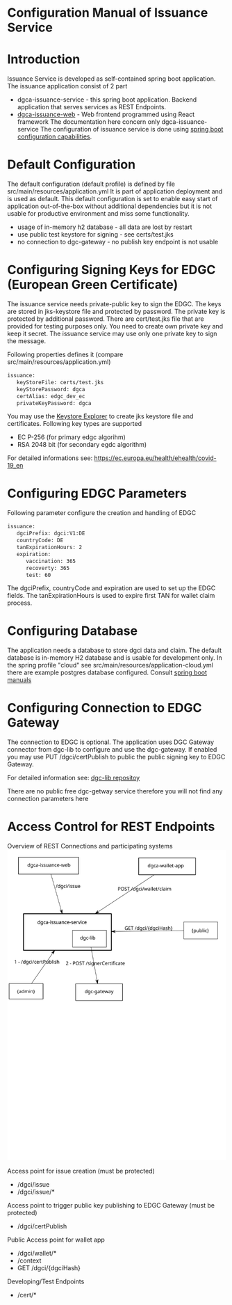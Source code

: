 # Configuration Manual of Issuance Service

# Introduction
Issuance Service is developed as self-contained spring boot application.
The issuance application consist of 2 part
 * dgca-issuance-service - this spring boot application. Backend application that serves services as REST Endpoints.
 * [dgca-issuance-web](https://github.com/eu-digital-green-certificates/dgca-issuance-web) - Web frontend programmed using React framework
The documentation here concern only dgca-issuance-service
The configuration of issuance service is done using [spring boot configuration capabilities](https://docs.spring.io/spring-boot/docs/current/reference/html/spring-boot-features.html#boot-features-external-config).
   
# Default Configuration
The default configuration (default profile) is defined by file src/main/resources/application.yml
It is part of application deployment and is used as default.
This default configuration is set to enable easy start of application out-of-the-box without additional dependencies but
it is not usable for productive environment and miss some functionality.
* usage of in-memory h2 database - all data are lost by restart
* use public test keystore for signing - see certs/test.jks
* no connection to dgc-gateway - no publish key endpoint is not usable

# Configuring Signing Keys for EDGC (European Green Certificate)
The issuance service needs private-public key to sign the EDGC.
The keys are stored in jks-keystore file and protected by password.
The private key is protected by additional password.
There are cert/test.jks file that are provided for testing purposes only.
You need to create own private key and keep it secret.
The issuance service may use only one private key to sign the message.

Following properties defines it (compare src/main/resources/application.yml)

```
issuance:
   keyStoreFile: certs/test.jks
   keyStorePassword: dgca
   certAlias: edgc_dev_ec
   privateKeyPassword: dgca
```

You may use the [Keystore Explorer](https://keystore-explorer.org/) to create jks keystore file and certificates.
Following key types are supported
* EC P-256 (for primary edgc algorihm)
* RSA 2048 bit (for secondary egdc algorithm)

For detailed informations see: https://ec.europa.eu/health/ehealth/covid-19_en

# Configuring EDGC Parameters
Following parameter configure the creation and handling of EDGC

```
issuance:
   dgciPrefix: dgci:V1:DE
   countryCode: DE
   tanExpirationHours: 2
   expiration:
      vaccination: 365
      recoverty: 365
      test: 60
```

The dgciPrefix, countryCode and expiration are used to set up the EDGC fields.
The tanExpirationHours is used to expire first TAN for wallet claim process. 

# Configuring Database
The application needs a database to store dgci data and claim.
The default database is in-memory H2 database and is usable for development only.
In the spring profile "cloud" see src/main/resources/application-cloud.yml there are example postgres database configured.
Consult [spring boot manuals](https://docs.spring.io/spring-boot/docs/current/reference/html/howto.html#howto-data-access) 

# Configuring Connection to EDGC Gateway
The connection to EDGC is optional.
The application uses DGC Gateway connector from dgc-lib to configure and use the dgc-gateway. 
If enabled you may use PUT /dgci/certPublish to public the public signing key to EDGC Gateway.

For detailed information see:
[dgc-lib repositoy](https://github.com/eu-digital-green-certificates/dgc-lib)

There are no public free dgc-getway service therefore you will not find any connection parameters here

# Access Control for REST Endpoints

Overview of REST Connections and participating systems
![Issuance Service Overview](issuance-service-overview.svg)


Access point for issue creation (must be protected)
* /dgci/issue
* /dgci/issue/*

Access point to trigger public key publishing to EDGC Gateway (must be protected)
* /dgci/certPublish

Public Access point for wallet app
* /dgci/wallet/*
* /context
* GET /dgci/{dgciHash}

Developing/Test Endpoints
* /cert/*




